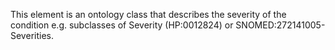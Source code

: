 This element is an ontology class that describes the severity of the condition e.g. subclasses of Severity (HP:0012824) or SNOMED:272141005-Severities.